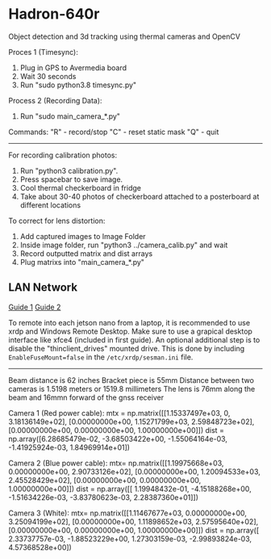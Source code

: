 # Hadron-640r

Object detection and 3d tracking using thermal cameras and OpenCV

Proces 1 (Timesync):

  1. Plug in GPS to Avermedia board
  2. Wait 30 seconds
  3. Run "sudo python3.8 timesync.py"

Process 2 (Recording Data):

  1. Run "sudo main_camera_*.py"

  Commands:
     "R" - record/stop
     "C" - reset static mask
     "Q" - quit


----------------------------------------------------------------------
For recording calibration photos:

  1.  Run "python3 calibration.py".
  2.  Press spacebar to save image.
  3.  Cool thermal checkerboard in fridge
  3.  Take about 30-40 photos of checkerboard attached to a posterboard at different locations

To correct for lens distortion:

  1. Add captured images to Image Folder
  2. Inside image folder, run "python3 ../camera_calib.py" and wait
  3. Record outputted matrix and dist arrays
  4. Plug matrixs into "main_camera_*.py"

## LAN Network ##

[Guide 1](https://www.digitalocean.com/community/tutorials/how-to-enable-remote-desktop-protocol-using-xrdp-on-ubuntu-22-04)
[Guide 2](https://phoenixnap.com/kb/ubuntu-remote-desktop-from-windows)

To remote into each jetson nano from a laptop, it is recommended to use xrdp and Windows Remote Desktop. Make sure to use a grapical desktop interface like xfce4 (included in first guide).
An optional additional step is to disable the "thinclient_drives" mounted drive. This is done by including `EnableFuseMount=false` in the `/etc/xrdp/sesman.ini` file.

----------------------------------------------------------------------

Beam distance is 62 inches
Bracket piece is 55mm 
Distance between two cameras is 1.5198 meters or 1519.8 millimeters
The lens is 76mm along the beam and 16mmn forward of the gnss receiver

Camera 1 (Red power cable):
    mtx = np.matrix([[1.15337497e+03, 0, 3.18136149e+02], 
           [0.00000000e+00, 1.15271799e+03, 2.59848723e+02], 
           [0.00000000e+00, 0.00000000e+00, 1.00000000e+00]])
    dist = np.array([6.28685479e-02, -3.68503422e+00, -1.55064164e-03, -1.41925924e-03, 	             1.84969914e+01])

Camera 2 (Blue power cable):
    mtx= np.matrix([[1.19975668e+03, 0.00000000e+00, 2.90733126e+02],
            [0.00000000e+00, 1.20094533e+03, 2.45528429e+02],
            [0.00000000e+00, 0.00000000e+00, 1.00000000e+00]])
    dist = np.array([[ 1.19948432e-01, -4.15188268e+00, -1.51634226e-03, -3.83780623e-03,      2.28387360e+01]])

Camera 3 (White):
    mtx= np.matrix([[1.11467677e+03, 0.00000000e+00, 3.25094199e+02],
            [0.00000000e+00, 1.11898652e+03, 2.57595640e+02],
            [0.00000000e+00, 0.00000000e+00, 1.00000000e+00]])
    dist = np.array([ 2.33737757e-03, -1.88523229e+00,  1.27303159e-03, -2.99893824e-03, 4.57368528e+00])

